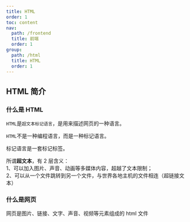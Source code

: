 ```yaml
---
title: HTML
order: 1
toc: content
nav:
  path: /frontend
  title: 前端
  order: 1
group:
  path: /html
  title: HTML
  order: 1
---
```


## HTML 简介

### 什么是 HTML

`HTML`是`超文本标记语言`，是用来描述网页的一种语言。

`HTML`不是一种编程语言，而是一种标记语言。

标记语言是一套标记标签。

<!-- <Alert type="info"> -->
所谓<b>超文本</b>，有 2 层含义：<br> 1、可以加入图片、声音、动画等多媒体内容，超越了文本限制；<br> 2、可以从一个文件跳转到另一个文件，与世界各地主机的文件相连（超链接文本） 
<!-- </Alert> -->

### 什么是网页

网页是图片、链接、文字、声音、视频等元素组成的 html 文件
